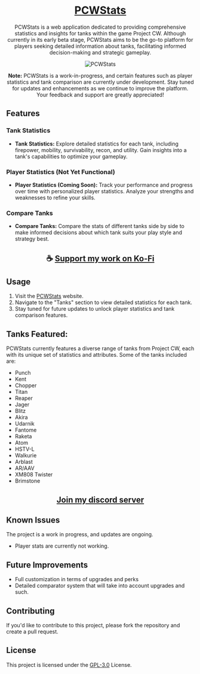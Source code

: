 <div align="center">

# [PCWStats](https://thatsinewave.github.io/PCWStats)

PCWStats is a web application dedicated to providing comprehensive statistics and insights for tanks within the game Project CW. 
Although currently in its early beta stage, PCWStats aims to be the go-to platform for players seeking detailed information about tanks, facilitating informed decision-making and strategic gameplay.

![PCWStats](https://github.com/ThatSINEWAVE/PCWStats/assets/133239148/90accb67-0aee-4af2-8361-b665c2e6b2f5)

**Note:** PCWStats is a work-in-progress, and certain features such as player statistics and tank comparison are currently under development. 
Stay tuned for updates and enhancements as we continue to improve the platform. 
Your feedback and support are greatly appreciated!

</div>

## Features

### Tank Statistics

- **Tank Statistics:** Explore detailed statistics for each tank, including firepower, mobility, survivability, recon, and utility. Gain insights into a tank's capabilities to optimize your gameplay.

### Player Statistics (Not Yet Functional)

- **Player Statistics (Coming Soon):** Track your performance and progress over time with personalized player statistics. Analyze your strengths and weaknesses to refine your skills.

### Compare Tanks

- **Compare Tanks:** Compare the stats of different tanks side by side to make informed decisions about which tank suits your play style and strategy best.

<div align="center">

## ☕ [Support my work on Ko-Fi](https://ko-fi.com/thatsinewave)

</div>

## Usage

1. Visit the [PCWStats](https://thatsinewave.github.io/PCWStats) website.
2. Navigate to the "Tanks" section to view detailed statistics for each tank.
3. Stay tuned for future updates to unlock player statistics and tank comparison features.

## Tanks Featured:

PCWStats currently features a diverse range of tanks from Project CW, each with its unique set of statistics and attributes. 
Some of the tanks included are:
- Punch
- Kent
- Chopper
- Titan
- Reaper
- Jager
- Blitz
- Akira
- Udarnik
- Fantome
- Raketa
- Atom
- HSTV-L
- Walkurie
- Arblast
- AR/AAV
- XM808 Twister
- Brimstone

<div align="center">

## [Join my discord server](https://discord.gg/2nHHHBWNDw)

</div>

## Known Issues

The project is a work in progress, and updates are ongoing.

- Player stats are currently not working.


## Future Improvements

- Full customization in terms of upgrades and perks
- Detailed comparator system that will take into account upgrades and such.

## Contributing

If you'd like to contribute to this project, please fork the repository and create a pull request.

## License

This project is licensed under the [GPL-3.0](LICENSE) License.
